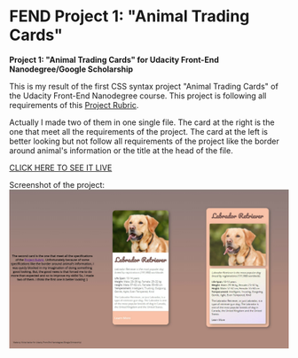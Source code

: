 # FEND Project 1: "Animal Trading Cards"

**Project 1: "Animal Trading Cards" for Udacity Front-End Nanodegree/Google Scholarship**

This is my result of the first CSS syntax project "Animal Trading Cards" of the Udacity Front-End Nanodegree course.
This project is following all requirements of this [Project Rubric](https://review.udacity.com/#!/rubrics/151/view).

Actually I made two of them in one single file. The card at the right is the one that meet all the requirements of the project. The card at the left is better looking but not follow all requirements of the project like the border around animal's information or the title at the head of the file.

[CLICK HERE TO SEE IT LIVE](https://nikitavasilev.github.io/fend-animal-trading-cards/)

Screenshot of the project:
![Screenshot of Project Animal Trading Cards](img/screenshot.jpg)
